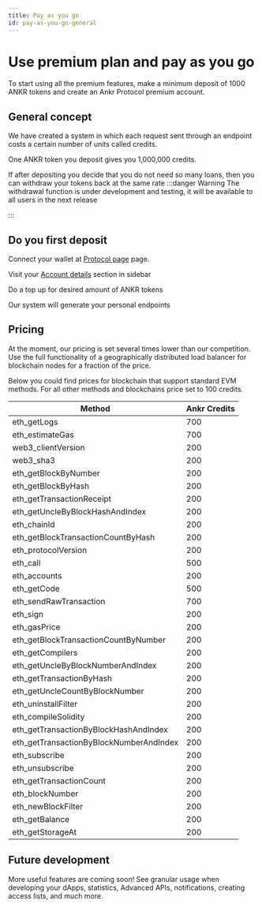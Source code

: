 ```yaml
---
title: Pay as you go
id: pay-as-you-go-general
---
```


# Use premium plan and pay as you go
To start using all the premium features, make a minimum deposit of 1000 ANKR tokens and create an Ankr Protocol premium account.

## General concept

We have created a system in which each request sent through an endpoint costs a certain number of units called credits.

One ANKR token you deposit gives you 1,000,000 credits.

If after depositing you decide that you do not need so many loans, then you can withdraw your tokens back at the same rate
:::danger Warning
The withdrawal function is under development and testing, it will be available to all users in the next release

:::
## Do you first deposit

Connect your wallet at [Protocol page](https://www.ankr.com/protocol/) page.

Visit your [Account details](https://www.ankr.com/protocol/account/) section in sidebar

Do a top up for desired amount of ANKR tokens

Our system will generate your personal endpoints
## Pricing

At the moment, our pricing is set several times lower than our competition. Use the full functionality of a geographically distributed load balancer for blockchain nodes for a fraction of the price.

Below you could find prices for blockchain that support standard EVM methods. For all other methods and blockchains price set to 100 credits.

| Method                                   | Ankr Credits |
|------------------------------------------| ------------ |
| eth\_getLogs                             | 700          |
| eth\_estimateGas                         | 700          |
| web3\_clientVersion                      | 200          |
| web3\_sha3                               | 200          |
| eth\_getBlockByNumber                    | 200          |
| eth\_getBlockByHash                      | 200          |
| eth\_getTransactionReceipt               | 200          |
| eth\_getUncleByBlockHashAndIndex         | 200          |
| eth\_chainId                             | 200          |
| eth\_getBlockTransactionCountByHash      | 200          |
| eth\_protocolVersion                     | 200          |
| eth\_call                                | 500          |
| eth\_accounts                            | 200          |
| eth\_getCode                             | 500          |
| eth\_sendRawTransaction                  | 700          |
| eth\_sign                                | 200          |
| eth\_gasPrice                            | 200          |
| eth\_getBlockTransactionCountByNumber    | 200          |
| eth\_getCompilers                        | 200          |
| eth\_getUncleByBlockNumberAndIndex       | 200          |
| eth\_getTransactionByHash                | 200          |
| eth\_getUncleCountByBlockNumber          | 200          |
| eth\_uninstallFilter                     | 200          |
| eth\_compileSolidity                     | 200          |
| eth\_getTransactionByBlockHashAndIndex   | 200          |
| eth\_getTransactionByBlockNumberAndIndex | 200          |
| eth\_subscribe                           | 200          |
| eth\_unsubscribe                         | 200          |
| eth\_getTransactionCount                 | 200          |
| eth\_blockNumber                         | 200          |
| eth\_newBlockFilter                      | 200          |
| eth\_getBalance                          | 200          |
| eth\_getStorageAt                        | 200          |
## Future development

More useful features are coming soon! See granular usage when developing your dApps,  statistics, Advanced APIs, notifications, creating access lists, and much more.

